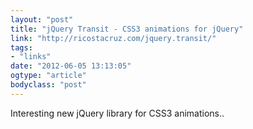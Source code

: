 ```yaml
---
layout: "post"
title: "jQuery Transit - CSS3 animations for jQuery"
link: "http://ricostacruz.com/jquery.transit/"
tags: 
- "links"
date: "2012-06-05 13:13:05"
ogtype: "article"
bodyclass: "post"
---
```


Interesting new jQuery library for CSS3 animations..